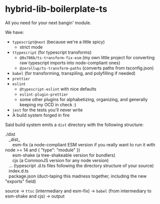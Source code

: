 # hybrid-lib-boilerplate-ts

All you need for your next bangin' module.

We have:  

- `typescript@next` (because we're a little spicy)
  - strict mode
- `ttypescript` (for typescript transforms)
  - `@0x706b/ts-transform-fix-esm` (my own little project for converting raw typescript imports into node-compliant ones)
  - `@zerollup/ts-transform-paths` (converts paths from tsconfig.json)
- `babel` (for transforming, transpiling, and polyfilling if needed)
- `prettier`
- `eslint`
  - `@typescript-eslint` with nice defaults
  - `eslint-plugin-prettier`
  - some other plugins for alphabetizing, organizing, and generally keeping my OCD in check :)
- `jest` for the tests you'll never write
- A build system forged in fire

Said build system emits a `dist` directory with the following structure:

./dist  
&nbsp;&nbsp;&nbsp;\_dist\_  
&nbsp;&nbsp;&nbsp;&nbsp;&nbsp;&nbsp;esm-fix (a node-compliant ESM version if you really want to run it with node >= 14 and { "type": "module" })  
&nbsp;&nbsp;&nbsp;&nbsp;&nbsp;&nbsp;esm-shake (a tree-shakeable version for bundlers)  
&nbsp;&nbsp;&nbsp;&nbsp;&nbsp;&nbsp;cjs (a CommonJS version for any node version)  
&nbsp;&nbsp;&nbsp;... (typescript .d.ts files following the directory structure of your source)  
&nbsp;&nbsp;&nbsp;index.d.ts  
&nbsp;&nbsp;&nbsp;package.json (duct-taping this madness together, including the new "exports" field)  

source -> `ttsc` (intermediary and esm-fix) -> `babel` (from intermediary to esm-shake and cjs) -> output 
